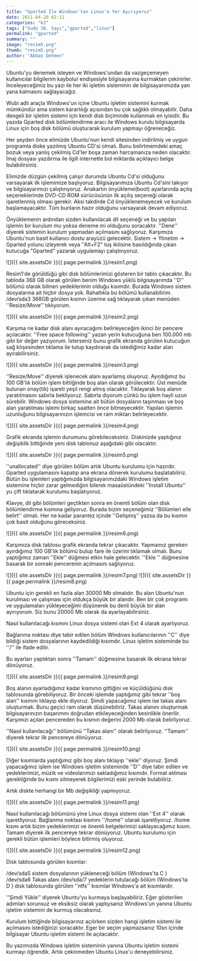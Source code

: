 ```yaml
---
title: "Gparted İle Windows'tan Linux'a Yer Ayırıyoruz"
date: 2011-04-20 02:11
categories: "k2"
tags: ["Sudo 30. Sayı","gparted","linux"]
permalink: "gparted"
summary: ""
image: "resim5.png"
thumb: "resim5.png"
author: "Abbas Dehmen"
---
```


Ubuntu'yu denemek isteyen ve Windows'undan da vazgeçemeyen kullanıcılar bilgilerim kaybolur endişesiyle bilgisayarına kurmaktan çekinirler. İnceleyeceğimiz bu yazı ile her iki işletim sisteminin de bilgisayarımızda yan yana kalmasını sağlayacağız.

Wubi adlı araçla Windows'un içine Ubuntu işletim sistemini kurmak mümkündür ama sistem kararlılığı açısından bu çok sağlıklı olmayabilir. Daha dengeli bir işletim sistemi için kendi disk biçiminde kullanmak en iyisidir. Bu yazıda Gparted disk bölümlendirme aracı ile Windows kurulu bilgisayarda Linux için boş disk bölümü oluşturarak kurulum yapmayı öğreneceğiz.

Her şeyden önce elimizde Ubuntu'nun kendi sitesinden indirilmiş ve uygun programla diske yazılmış Ubuntu CD'si olmalı. Bunu belirtmemdeki amaç bozuk veya yanlış çekilmiş Cd'ler boşa zaman harcamanıza neden olacaktır. İmaj dosyası yazdırma ile ilgili internette bol miktarda açıklayıcı belge bulabilirsiniz.

Elimizde düzgün çekilmiş çalışır durumda Ubuntu Cd'si olduğunu varsayarak ilk işlemimize başlıyoruz. Bilgisayarımıza Ubuntu Cd'sini takıyor ve bilgisayarımızı çalıştırıyoruz. Anakartın önyükleme(boot) ayarlarında açılış seçeneklerinde DVD-CD ROM sürücüsünün ilk açılış seçeneği olarak işaretlenmiş olması gerekir. Aksi takdirde Cd önyüklenemeyecek ve kurulum başlamayacaktır. Tüm bunların hazır olduğunu varsayarak devam ediyoruz.

Önyüklemenin ardından sizden kullanılacak dil seçeneği ve bu yapılan işlemin bir kurulum mu yoksa deneme mi olduğunu soracaktır. ''Dene'' diyerek sistemin kurulum yapmadan açılmasını sağlıyoruz.  Karşımıza Ubuntu'nun basit kullanıcı dostu arayüzü gelecektir. Sistem -> Yönetim -> Gparted yolunu izleyerek veya ''Alt+F2" tuş ikilisine basıldığında çıkan kutucuğa "Gparted" yazarak uygulamayı çalıştırıyoruz.

![]({{ site.assetsDir }}{{ page.permalink }}/resim1.png)

Resim1'de görüldüğü gibi disk bölümlerimizi gösteren bir tablo çıkacaktır. Bu tabloda 368 GB olarak görülen benim Windows yüklü bilgisayarımda ''D''  bölümü olarak bilinen yedeklerimin olduğu kısımdır. Burada Windows sistem dosyalarına ait hiçbir dosya yok. Rahatlıkla bu bölümü kullanabilirim.
/dev/sda3 368GB görülen kısmın üzerine sağ tıklayarak çıkan menüden ''Resize/Move'' tıklıyorum.

![]({{ site.assetsDir }}{{ page.permalink }}/resim2.png)

Karşıma ne kadar disk alanı ayıracağımı belirleyeceğim ikinci bir pencere açılacaktır. ''Free space following'' yazan yerin kutucuğuna ben 100.000 mb gibi bir değer yazıyorum. İsterseniz bunu grafik ekranda görülen kutucuğun sağ köşesinden tıklama ile tutup kaydırarak da istediğimiz kadar alan ayırabilirsiniz.

![]({{ site.assetsDir }}{{ page.permalink }}/resim3.png)

''Resize/Move'' diyerek işlenecek alanı ayarlamış oluyoruz. Ayırdığımız bu 100 GB'lık bölüm işlem bittiğinde boş alan olarak görülecektir. Üst menüde bulunan onay(tik) işareti yeşil rengi almış olacaktır. Tıklayarak boş alanın yaratılmasını sabırla bekliyoruz. Sabırla diyorum çünkü bu işlem hayli uzun sürebilir. Windows dosya sistemine ait bütün dosyaların taşınması ve boş alan yaratılması işlemi birkaç saatten önce bitmeyecektir. Yapılan işlemin uzunluğunu bilgisayarınızın işlemcisi ve ram miktarı belirleyecektir.

![]({{ site.assetsDir }}{{ page.permalink }}/resim4.png)

Grafik ekranda işlemin durumunu görebileceksiniz. Diskinizde yaptığınız değişiklik bittiğinde yeni disk tablonuz aşağıdaki gibi olacaktır.

![]({{ site.assetsDir }}{{ page.permalink }}/resim5.png)

''unallocated'' diye görülen bölüm artık Ubuntu kurulumu için hazırdır. Gparted uygulamasını kapatıp ana ekrana dönerek kurulumu başlatabiliriz.
Bütün bu işlemleri yaptığımızda bilgisayarımızdaki Windows işletim sistemine hiçbir zarar gelmediğini bilerek masaüstündeki ''Install Ubuntu'' yu çift tıklatarak kurulumu başlatıyoruz.

Klavye, dil gibi bölümleri geçtikten sonra en önemli bölüm olan disk bölümlendirme kısmına geliyoruz. Burada bizim seçeneğimiz ''Bölümleri elle belirt'' olmalı. Her ne kadar parantez içinde ''Gelişmiş'' yazsa da bu kısmın çok basit olduğunu göreceksiniz.

![]({{ site.assetsDir }}{{ page.permalink }}/resim6.png)

Karşımıza disk tablosu grafik ekranda tekrar çıkacaktır. Yapmamız gereken ayırdığımız 100 GB'lık bölümü bulup fare ile üzerini tıklamak olmalı. Bunu yaptığımız zaman ''Ekle'' düğmesi etkin hale gelecektir. ''Ekle '' düğmesine basarak bir sonraki pencerenin açılmasını sağlıyoruz.

![]({{ site.assetsDir }}{{ page.permalink }}/resim7.png)
![]({{ site.assetsDir }}{{ page.permalink }}/resim8.png)

Ubuntu için gerekli en fazla alan 30000 Mb olmalıdır. Bu alan Ubuntu'nun kurulması ve çalışması için oldukça büyük bir alandır. Ben bir çok programı ve uygulamaları yükleyeceğimi düşünerek bu denli büyük bir alan ayırıyorum. Siz bunu 20000 Mb olarak da ayarlayabilirsiniz.

Nasıl kullanılacağı kısmını Linux dosya sistemi olan Ext 4 olarak ayarlıyoruz.

Bağlanma noktası diye tabir edilen bölüm Windows kullanıcılarının ''C'' diye bildiği sistem dosyalarının kaydedildiği kısımdır. Linux işletim sisteminde bu ''/'' ile ifade edilir.

Bu ayarları yaptıktan sonra ''Tamam'' düğmesine basarak ilk ekrana tekrar dönüyoruz.

![]({{ site.assetsDir }}{{ page.permalink }}/resim9.png)

Boş alanın ayarladığımız kadar kısmının gittiğini ve küçüldüğünü disk tablosunda görebiliyoruz.
Bir önceki işlemde yaptığımız gibi tekrar ''boş alan'' kısmını tıklayıp ekle diyoruz. Şimdi yapacağımız işlem ise takas alanı oluşturmak. Bunu geçici ram olarak düşünebiliriz. Takas alanını oluşturmak bilgisayarınızın başarımını doğrudan etkileyeceğinden kesinlikle önerilir.
Karşımızı açılan pencereden bu kısmın değerini 2000 Mb olarak belirliyoruz.

''Nasıl kullanılacağı'' bölümünü ''Takas alanı'' olarak belirliyoruz. ''Tamam'' diyerek tekrar ilk pencereye dönüyoruz.

![]({{ site.assetsDir }}{{ page.permalink }}/resim10.png)

Diğer kısımlarda yaptığımız gibi boş alanı tıklayıp ''ekle'' diyoruz.
Şimdi yapacağımız işlem ise Windows işletim sisteminde ''D'' diye tabir edilen ve yedeklerimizi, müzik ve videolarımızı sakladığımız kısımdır. Format atılması gerektiğinde bu kısmı silmeyerek bilgilerimizi eski yerinde bulabiliriz.

Artık diskte herhangi bir Mb değişikliği yapmıyoruz.

![]({{ site.assetsDir }}{{ page.permalink }}/resim11.png)

Nasıl kullanılacağı bölümünü yine Linux dosya sistemi olan ''Ext 4'' olarak işaretliyoruz.
Bağlanma noktası kısmını ''/home'' olarak işaretliyoruz. /home kısmı artık bizim yedeklerimizi ve önemli belgelerimizi saklayacağımız kısım. Tamam diyerek ilk pencereye tekrar dönüyoruz. Ubuntu kurulumu için gerekli bütün işlemleri böylece bitirmiş oluyoruz.

![]({{ site.assetsDir }}{{ page.permalink }}/resim12.png)

Disk tablosunda görülen kısımlar:

/dev/sda5 sistem dosyalarının yükleneceği bölüm (Windows'ta C )
/dev/sda6 Takas alanı
/dev/sda/7 yedeklerin tutulacağı bölüm (Windows'ta D )
disk tablosunda görülen ''ntfs'' kısımlar Windows'a ait kısımlardır.

''Şimdi Yükle'' diyerek Ubuntu'yu kurmaya başlayabiliriz. Eğer gösterilen adımları sorunsuz ve eksiksiz olarak yaptıysanız Windows'un yanına Ubuntu işletim sistemini de kurmuş olacaksınız.

Kurulum bittiğinde bilgisayarınız açılırken sizden hangi işletim sistemi ile açılmasını istediğinizi soracaktır. Eger bir seçim yapmazsanız 10sn içinde bilgisayar Ubuntu işletim sistemi ile açılacaktır.

Bu yazımızda Windows işletim sisteminin yanına Ubuntu işletim sistemi kurmayı öğrendik. Artık çekinmeden Ubuntu Linux'u deneyebilirsiniz.
